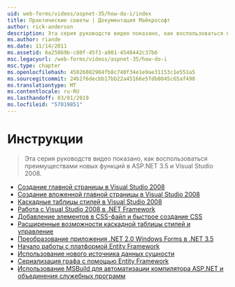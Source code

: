 ```yaml
---
uid: web-forms/videos/aspnet-35/how-do-i/index
title: Практические советы | Документация Майкрософт
author: rick-anderson
description: Эта серия руководств видео показано, как воспользоваться преимуществами новых функций в ASP.NET 3.5 и Visual Studio 2008.
ms.author: riande
ms.date: 11/14/2011
ms.assetid: 6a25069b-c80f-45f3-a901-4548442c37b6
msc.legacyurl: /web-forms/videos/aspnet-35/how-do-i
msc.type: chapter
ms.openlocfilehash: 45026082904fb8c740f34e1e9ae31153c1e551a5
ms.sourcegitcommit: 24b1f6decbb17bb22a45166e5fdb0845c65af498
ms.translationtype: MT
ms.contentlocale: ru-RU
ms.lasthandoff: 03/01/2019
ms.locfileid: "57019851"
---
```

<a name="how-do-i"></a>Инструкции
====================
> Эта серия руководств видео показано, как воспользоваться преимуществами новых функций в ASP.NET 3.5 и Visual Studio 2008.


- [Создание главной страницы в Visual Studio 2008](how-do-i-create-a-master-page-in-visual-studio-2008.md)
- [Создание вложенной главной страницы в Visual Studio 2008](how-do-i-create-nested-master-page-in-visual-studio-2008.md)
- [Каскадные таблицы стилей в Visual Studio 2008](how-do-i-cascading-style-sheets-in-visual-studio-2008.md)
- [Работа с Visual Studio 2008 в .NET Framework](how-do-i-working-with-visual-studio-2008-net-framework.md)
- [Добавление элементов в CSS-файл и быстрое создание CSS](how-do-i-adding-elements-to-a-css-file-and-create-new-css-on-the-fly.md)
- [Расширенные возможности каскадной таблицы стилей и управление](how-do-i-advance-cascading-style-sheet-features-and-management.md)
- [Преобразование приложения .NET 2.0 Windows Forms в .NET 3.5](how-do-i-converting-a-net-20-windows-forms-application-to-net-35.md)
- [Начало работы с платформой Entity Framework](how-do-i-get-started-with-the-entity-framework.md)
- [Использование нового источника данных сущности](how-do-i-use-the-new-entity-data-source.md)
- [Сериализация графа с помощью Entity Framework](how-do-i-serialize-a-graph-with-the-entity-framework.md)
- [Использование MSBuild для автоматизации компилятора ASP.NET и объединения служебных программ](how-do-i-use-msbuild-to-automate-the-aspnet-compiler-and-merge-utilities.md)
